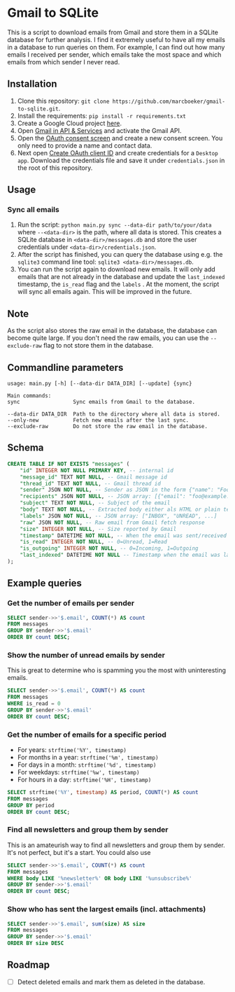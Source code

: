 # Gmail to SQLite

This is a script to download emails from Gmail and store them in a SQLite database for further analysis. I find it extremely useful to have all my emails in a database to run queries on them. For example, I can find out how many emails I received per sender, which emails take the most space and which emails from which sender I never read.

## Installation

1. Clone this repository: `git clone https://github.com/marcboeker/gmail-to-sqlite.git`.
2. Install the requirements: `pip install -r requirements.txt`
3. Create a Google Cloud project [here](https://console.cloud.google.com/projectcreate).
4. Open [Gmail in API & Services](https://console.cloud.google.com/apis/library/gmail.googleapis.com) and activate the Gmail API.
5. Open the [OAuth consent screen](https://console.cloud.google.com/apis/credentials/consent) and create a new consent screen. You only need to provide a name and contact data.
6. Next open [Create OAuth client ID](https://console.cloud.google.com/apis/credentials/oauthclient) and create credentials for a `Desktop app`. Download the credentials file and save it under `credentials.json` in the root of this repository.

## Usage

### Sync all emails

1. Run the script: `python main.py sync --data-dir path/to/your/data` where `--<data-dir>` is the path, where all data is stored. This creates a SQLite database in `<data-dir>/messages.db` and store the user credentials under `<data-dir>/credentials.json`.
2. After the script has finished, you can query the database using e.g. the `sqlite3` command line tool: `sqlite3 <data-dir>/messages.db`.
3. You can run the script again to download new emails. It will only add emails that are not already in the database and update the `last_indexed` timestamp, the `is_read` flag and the `labels` . At the moment, the script will sync all emails again. This will be improved in the future.

## Note

As the script also stores the raw email in the database, the database can become quite large. If you don't need the raw emails, you can use the `--exclude-raw` flag to not store them in the database.

## Commandline parameters

```
usage: main.py [-h] [--data-dir DATA_DIR] [--update] {sync}

Main commands:
sync                 Sync emails from Gmail to the database.

--data-dir DATA_DIR  Path to the directory where all data is stored.
--only-new           Fetch new emails after the last sync.
--exclude-raw        Do not store the raw email in the database.
```

## Schema

```sql
CREATE TABLE IF NOT EXISTS "messages" (
    "id" INTEGER NOT NULL PRIMARY KEY, -- internal id
    "message_id" TEXT NOT NULL, -- Gmail message id
    "thread_id" TEXT NOT NULL, -- Gmail thread id
    "sender" JSON NOT NULL, -- Sender as JSON in the form {"name": "Foo Bar", "email": "foo@example.com"}
    "recipients" JSON NOT NULL, -- JSON array: [{"email": "foo@example.com", "name": "Foo Bar"}, ...]
    "subject" TEXT NOT NULL, -- Subject of the email
    "body" TEXT NOT NULL, -- Extracted body either als HTML or plain text
    "labels" JSON NOT NULL, -- JSON array: ["INBOX", "UNREAD", ...]
    "raw" JSON NOT NULL, -- Raw email from Gmail fetch response
    "size" INTEGER NOT NULL, -- Size reported by Gmail
    "timestamp" DATETIME NOT NULL, -- When the email was sent/received
    "is_read" INTEGER NOT NULL, -- 0=Unread, 1=Read
    "is_outgoing" INTEGER NOT NULL, -- 0=Incoming, 1=Outgoing
    "last_indexed" DATETIME NOT NULL -- Timestamp when the email was last seen on the server
);
```

## Example queries

### Get the number of emails per sender

```sql
SELECT sender->>'$.email', COUNT(*) AS count
FROM messages
GROUP BY sender->>'$.email'
ORDER BY count DESC;
```

### Show the number of unread emails by sender

This is great to determine who is spamming you the most with uninteresting emails.

```sql
SELECT sender->>'$.email', COUNT(*) AS count
FROM messages
WHERE is_read = 0
GROUP BY sender->>'$.email'
ORDER BY count DESC;
```

### Get the number of emails for a specific period

- For years: `strftime('%Y', timestamp)`
- For months in a year: `strftime('%m', timestamp)`
- For days in a month: `strftime('%d', timestamp)`
- For weekdays: `strftime('%w', timestamp)`
- For hours in a day: `strftime('%H', timestamp)`

```sql
SELECT strftime('%Y', timestamp) AS period, COUNT(*) AS count
FROM messages
GROUP BY period
ORDER BY count DESC;
```

### Find all newsletters and group them by sender

This is an amateurish way to find all newsletters and group them by sender. It's not perfect, but it's a start. You could also use

```sql
SELECT sender->>'$.email', COUNT(*) AS count
FROM messages
WHERE body LIKE '%newsletter%' OR body LIKE '%unsubscribe%'
GROUP BY sender->>'$.email'
ORDER BY count DESC;
```

### Show who has sent the largest emails (incl. attachments)

```sql
SELECT sender->>'$.email', sum(size) AS size
FROM messages
GROUP BY sender->>'$.email'
ORDER BY size DESC
```

## Roadmap

- [ ] Detect deleted emails and mark them as deleted in the database.
